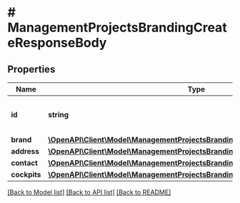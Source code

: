 # # ManagementProjectsBrandingCreateResponseBody

## Properties

Name | Type | Description | Notes
------------ | ------------- | ------------- | -------------
**id** | **string** | Unique identifier of the brand configuration. | [optional]
**brand** | [**\OpenAPI\Client\Model\ManagementProjectsBrandingCreateResponseBodyBrand**](ManagementProjectsBrandingCreateResponseBodyBrand.md) |  | [optional]
**address** | [**\OpenAPI\Client\Model\ManagementProjectsBrandingCreateResponseBodyAddress**](ManagementProjectsBrandingCreateResponseBodyAddress.md) |  | [optional]
**contact** | [**\OpenAPI\Client\Model\ManagementProjectsBrandingCreateResponseBodyContact**](ManagementProjectsBrandingCreateResponseBodyContact.md) |  | [optional]
**cockpits** | [**\OpenAPI\Client\Model\ManagementProjectsBrandingCreateResponseBodyCockpits**](ManagementProjectsBrandingCreateResponseBodyCockpits.md) |  | [optional]

[[Back to Model list]](../../README.md#models) [[Back to API list]](../../README.md#endpoints) [[Back to README]](../../README.md)
